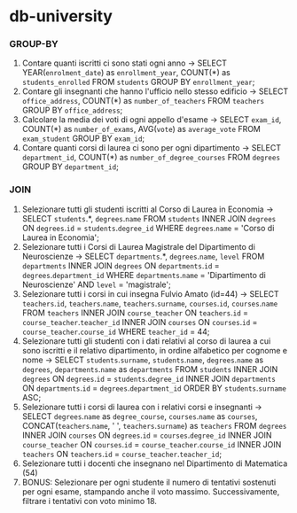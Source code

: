 # db-university 
### GROUP-BY
1. Contare quanti iscritti ci sono stati ogni anno -> SELECT YEAR(`enrolment_date`) as `enrollment_year`, COUNT(*) as `students_enrolled` FROM `students` GROUP BY `enrollment_year`;
2. Contare gli insegnanti che hanno l'ufficio nello stesso edificio -> SELECT `office_address`, COUNT(*) as `number_of_teachers` FROM `teachers` GROUP BY `office_address`;
3. Calcolare la media dei voti di ogni appello d'esame -> SELECT `exam_id`, COUNT(*) as `number_of_exams`, AVG(`vote`) as `average_vote` FROM `exam_student` GROUP BY `exam_id`;
4. Contare quanti corsi di laurea ci sono per ogni dipartimento -> SELECT `department_id`, COUNT(*) as `number_of_degree_courses` FROM `degrees` GROUP BY `department_id`;

### JOIN
1. Selezionare tutti gli studenti iscritti al Corso di Laurea in Economia -> SELECT `students`.*, `degrees`.`name` 
    FROM `students`
    INNER JOIN `degrees`
    ON `degrees`.`id` = `students`.`degree_id`
    WHERE `degrees`.`name` = 'Corso di Laurea in Economia';
2. Selezionare tutti i Corsi di Laurea Magistrale del Dipartimento di
Neuroscienze -> SELECT `departments`.*, `degrees`.`name`, `level` FROM `departments` INNER JOIN `degrees` ON `departments`.`id` = `degrees`.`department_id` WHERE `departments`.`name` = 'Dipartimento di Neuroscienze' AND `level` = 'magistrale';
3. Selezionare tutti i corsi in cui insegna Fulvio Amato (id=44) -> SELECT `teachers`.`id`, `teachers`.`name`, `teachers`.`surname`, `courses`.`id`, `courses`.`name` FROM `teachers` INNER JOIN `course_teacher` ON `teachers`.`id` = `course_teacher`.`teacher_id` INNER JOIN `courses` ON `courses`.`id` = `course_teacher`.`course_id` WHERE `teacher_id` = 44;
4. Selezionare tutti gli studenti con i dati relativi al corso di laurea a cui
sono iscritti e il relativo dipartimento, in ordine alfabetico per cognome e
nome -> SELECT `students`.`surname`, `students`.`name`, `degrees`.`name` as `degrees`, `departments`.`name` as `departments`
    FROM `students`
    INNER JOIN `degrees` ON `degrees`.`id` = `students`.`degree_id`
    INNER JOIN `departments` ON `departments`.`id` = `degrees`.`department_id`
    ORDER BY `students`.`surname` ASC;
5. Selezionare tutti i corsi di laurea con i relativi corsi e insegnanti -> SELECT `degrees`.`name` as `degree_course`, `courses`.`name` as `courses`, CONCAT(`teachers`.`name`, ' ', `teachers`.`surname`) as `teachers` FROM `degrees` INNER JOIN `courses` ON `degrees`.`id` = `courses`.`degree_id` INNER JOIN `course_teacher` ON `courses`.`id` = `course_teacher`.`course_id` INNER JOIN `teachers` ON `teachers`.`id` = `course_teacher`.`teacher_id`;
6. Selezionare tutti i docenti che insegnano nel Dipartimento di
Matematica (54)
7. BONUS: Selezionare per ogni studente il numero di tentativi sostenuti
per ogni esame, stampando anche il voto massimo. Successivamente,
filtrare i tentativi con voto minimo 18.
